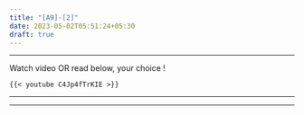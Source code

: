 ```yaml
---
title: "[A9]-[2]"
date: 2023-05-02T05:51:24+05:30
draft: true
---
```


---

Watch video OR read below, your choice !

```
{{< youtube C4Jp4fTrKIE >}}
```

---

---
